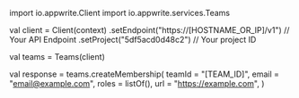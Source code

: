 import io.appwrite.Client
import io.appwrite.services.Teams

val client = Client(context)
    .setEndpoint("https://[HOSTNAME_OR_IP]/v1") // Your API Endpoint
    .setProject("5df5acd0d48c2") // Your project ID

val teams = Teams(client)

val response = teams.createMembership(
    teamId = "[TEAM_ID]",
    email = "email@example.com",
    roles = listOf(),
    url = "https://example.com",
)
